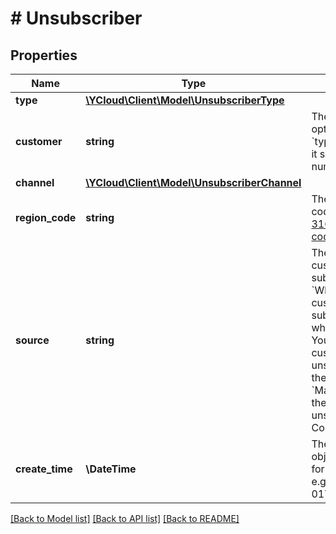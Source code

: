 # # Unsubscriber

## Properties

Name | Type | Description | Notes
------------ | ------------- | ------------- | -------------
**type** | [**\YCloud\Client\Model\UnsubscriberType**](UnsubscriberType.md) |  | [optional]
**customer** | **string** | The customer who has opted out. For &#x60;type&#x3D;PHONE_NUMBER&#x60;, it should be a phone number in [E.164](https://en.wikipedia.org/wiki/E.164) format. | [optional]
**channel** | [**\YCloud\Client\Model\UnsubscriberChannel**](UnsubscriberChannel.md) |  | [optional]
**region_code** | **string** | The customer&#39;s region code, formatted in [ISO 3166-1 alpha-2 country code](https://en.wikipedia.org/wiki/ISO_3166-1_alpha-2). | [optional]
**source** | **string** | The source from which a customer resumed their subscription - &#x60;Whatsapp&#x60;: The customer resumed their subscription on the whatsapp client - &#x60;API&#x60;: You remove the customer from the unsubscribe list through the OpenAPI of YCloud - &#x60;Manual&#x60;: You remove the customer from the unsubscribe list on the Contact page of YCloud. | [optional]
**create_time** | **\DateTime** | The time at which this object was created, formatted in [RFC 3339](https://datatracker.ietf.org/doc/html/rfc3339). e.g., &#x60;2022-06-01T12:00:00.000Z&#x60;. | [optional]

[[Back to Model list]](../../README.md#models) [[Back to API list]](../../README.md#endpoints) [[Back to README]](../../README.md)
